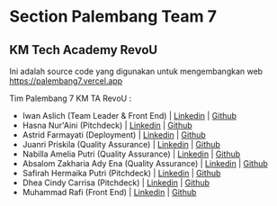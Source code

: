 # Section Palembang Team 7
## KM Tech Academy RevoU 

Ini adalah source code yang digunakan untuk mengembangkan web https://palembang7.vercel.app

Tim Palembang 7 KM TA RevoU :
- Iwan Aslich (Team Leader & Front End) | [Linkedin](https://linkedin.com/in/aslich) | [Github](https://github.com/aslich86)
- Hasna Nur'Aini (Pitchdeck) | [Linkedin](https://www.linkedin.com/in/hasna-nur-aini-a897452a1) | [Github](https://github.com/hasna10/hasna)
- Astrid Farmayati (Deployment) | [Linkedin](https://www.linkedin.com/in/astrid-farmayati-464961220/) | [Github](https://github.com/astridfrma)
- Juanri Priskila (Quality Assurance) | [Linkedin](https://www.linkedin.com/in/juanri-priskila-37a2322b1/) | [Github](https://github.com/JuanriPriskila)
- Nabilla Amelia Putri (Quality Assurance) | [Linkedin](https://www.linkedin.com/in/nabilla-amelia-putri-7076bb284/) | [Github](https://github.com/Nabilla0311)
- Absalom Zakharia Ady Ena (Quality Assurance) | [Linkedin](https://www.linkedin.com/in/absalom-z-a-ena/) | [Github](https://github.com/Kakaanjass)
- Safirah Hermaika Putri (Pitchdeck) | [Linkedin](https://www.linkedin.com/in/safirah-hermaika-putri-03b051283/) | [Github](https://github.com/safirahhermaika)
- Dhea Cindy Carrisa (Pitchdeck) | [Linkedin](https://www.linkedin.com/in/dheacindycarrisa/) | [Github](https://github.com/dheacindy)
- Muhammad Rafi (Front End) | [Linkedin](https://www.linkedin.com/in/muhammadrafiakbr/) | [Github](https://github.com/muhrafiakbr)
